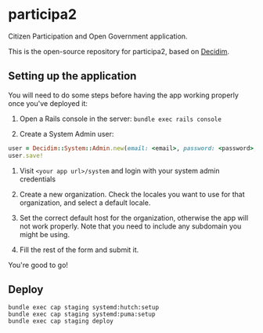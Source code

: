 # participa2

Citizen Participation and Open Government application.

This is the open-source repository for participa2, based on [Decidim].

## Setting up the application

You will need to do some steps before having the app working properly once
you've deployed it:

1. Open a Rails console in the server: `bundle exec rails console`

1. Create a System Admin user:

```ruby
user = Decidim::System::Admin.new(email: <email>, password: <password>, password_confirmation: <password>)
user.save!
```

1. Visit `<your app url>/system` and login with your system admin credentials

1. Create a new organization. Check the locales you want to use for that
   organization, and select a default locale.

1. Set the correct default host for the organization, otherwise the app will not
   work properly. Note that you need to include any subdomain you might be
   using.

1. Fill the rest of the form and submit it.

You're good to go!

## Deploy

```
bundle exec cap staging systemd:hutch:setup
bundle exec cap staging systemd:puma:setup
bundle exec cap staging deploy
```

[Decidim]: https://github.com/decidim/decidim

